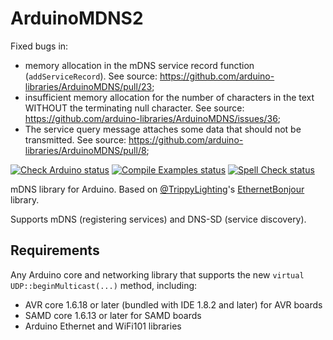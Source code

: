 # ArduinoMDNS2

Fixed bugs in:
- memory allocation in the mDNS service record function (`addServiceRecord`). See source: https://github.com/arduino-libraries/ArduinoMDNS/pull/23;
- insufficient memory allocation for the number of characters in the text WITHOUT the terminating null character. See source: https://github.com/arduino-libraries/ArduinoMDNS/issues/36;
- The service query message attaches some data that should not be transmitted. See source: https://github.com/arduino-libraries/ArduinoMDNS/pull/8;

[![Check Arduino status](https://github.com/arduino-libraries/ArduinoMDNS/actions/workflows/check-arduino.yml/badge.svg)](https://github.com/arduino-libraries/ArduinoMDNS/actions/workflows/check-arduino.yml)
[![Compile Examples status](https://github.com/arduino-libraries/ArduinoMDNS/actions/workflows/compile-examples.yml/badge.svg)](https://github.com/arduino-libraries/ArduinoMDNS/actions/workflows/compile-examples.yml)
[![Spell Check status](https://github.com/arduino-libraries/ArduinoMDNS/actions/workflows/spell-check.yml/badge.svg)](https://github.com/arduino-libraries/ArduinoMDNS/actions/workflows/spell-check.yml)

mDNS library for Arduino. Based on [@TrippyLighting](https://github.com/TrippyLighting)'s [EthernetBonjour](https://github.com/TrippyLighting/EthernetBonjour) library.

Supports mDNS (registering services) and DNS-SD (service discovery).

## Requirements

Any Arduino core and networking library that supports the new `virtual` `UDP::beginMulticast(...)` method, including:

 * AVR core 1.6.18 or later (bundled with IDE 1.8.2 and later) for AVR boards
 * SAMD core 1.6.13 or later for SAMD boards
 * Arduino Ethernet and WiFi101 libraries
